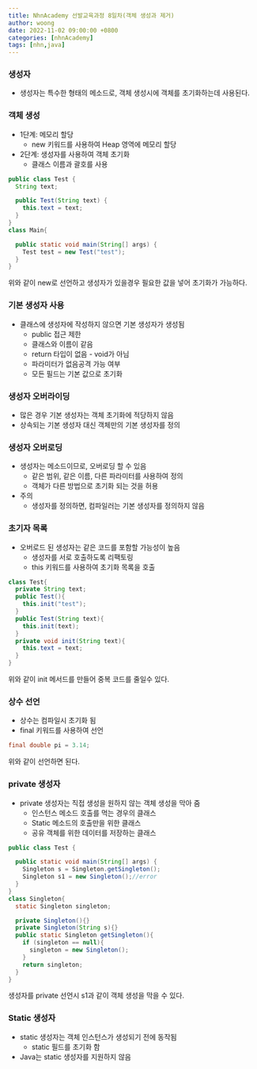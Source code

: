 ```yaml
---
title: NhnAcademy 선발교육과정 8일차(객체 생성과 제거)
author: woong
date: 2022-11-02 09:00:00 +0800
categories: [nhnAcademy]
tags: [nhn,java]
---
```


### 생성자
- 생성자는 특수한 형태의 메소드로, 객체 생성시에 객체를 초기화하는데 사용된다.

### 객체 생성
- 1단계: 메모리 할당
  - new 키워드를 사용하여 Heap 영역에 메모리 할당
- 2단계: 생성자를 사용하여 객체 초기화
  - 클래스 이름과 괄호를 사용
```java
public class Test {
  String text;

  public Test(String text) {
    this.text = text;
  }
}
class Main{

  public static void main(String[] args) {
    Test test = new Test("test");
  }
}
```

위와 같이 new로 선언하고 생성자가 있을경우 필요한 값을 넣어 초기화가 가능하다.

### 기본 생성자 사용
- 클래스에 생성자에 작성하지 않으면 기본 생성자가 생성됨
  - public 접근 제한
  - 클래스와 이름이 같음
  - return 타입이 없음 - void가 아님
  - 파라미터가 없음공격 가능 여부
  - 모든 필드는 기본 값으로 초기화

### 생성자 오버라이딩
- 많은 경우 기본 생성자는 객체 초기화에 적당하지 않음
- 상속되는 기본 생성자 대신 객체만의 기본 생성자를 정의

### 생성자 오버로딩
- 생성자는 메소드이므로, 오버로딩 할 수 있음
  - 같은 범위, 같은 이름, 다른 파라미터를 사용하여 정의
  - 객체가 다른 방법으로 초기화 되는 것을 허용
- 주의
  - 생성자를 정의하면, 컴파일러는 기본 생성자를 정의하지 않음

### 초기자 목록
- 오버로드 된 생성자는 같은 코드를 포함할 가능성이 높음
  - 생성자를 서로 호출하도록 리팩토링
  - this 키워드를 사용하여 초기화 목록을 호출

```java
class Test{
  private String text;
  public Test(){
    this.init("test");
  }
  public Test(String text){
    this.init(text);
  }
  private void init(String text){
    this.text = text;
  }
}
```
위와 같이 init 메서드를 만들어 중복 코드를 줄일수 있다.
### 상수 선언
- 상수는 컴파일시 초기화 됨
- final 키워드를 사용하여 선언

```java
final double pi = 3.14;
```
위와 같이 선언하면 된다.

### private 생성자
- private 생성자는 직접 생성을 원하지 않는 객체 생성을 막아 줌
  - 인스턴스 메소드 호출를 먹는 경우의 클래스
  - Static 메소드의 호출만을 위한 클래스
  - 공유 객체를 위한 데이터를 저장하는 클래스

```java
public class Test {

  public static void main(String[] args) {
    Singleton s = Singleton.getSingleton();
    Singleton s1 = new Singleton();//error
  }
}
class Singleton{
  static Singleton singleton;

  private Singleton(){}
  private Singleton(String s){}
  public static Singleton getSingleton(){
    if (singleton == null){
      singleton = new Singleton();
    }
    return singleton;
  }
}
```

생성자를 private 선언시 s1과 같이 객체 생성을 막을 수 있다.

### Static 생성자
- static 생성자는 객체 인스턴스가 생성되기 전에 동작됨
  - static 필드를 초기화 함
- Java는 static 생성자를 지원하지 않음
